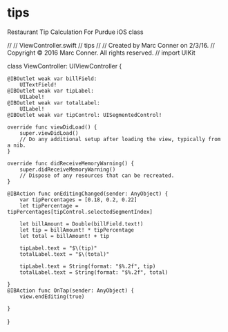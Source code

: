 # tips
Restaurant Tip Calculation 
For Purdue iOS class

//
//  ViewController.swift
//  tips
//
//  Created by Marc Conner on 2/3/16.
//  Copyright © 2016 Marc Conner. All rights reserved.
//
import UIKit

class ViewController: UIViewController {


    @IBOutlet weak var billField:
        UITextField!
    @IBOutlet weak var tipLabel:
        UILabel!
    @IBOutlet weak var totalLabel:
        UILabel!
    @IBOutlet weak var tipControl: UISegmentedControl!
   
    override func viewDidLoad() {
        super.viewDidLoad()
        // Do any additional setup after loading the view, typically from a nib.
    }

    override func didReceiveMemoryWarning() {
        super.didReceiveMemoryWarning()
        // Dispose of any resources that can be recreated.
    }

    @IBAction func onEditingChanged(sender: AnyObject) {
        var tipPercentages = [0.18, 0.2, 0.22]
        let tipPercentage = tipPercentages[tipControl.selectedSegmentIndex]
        
        let billAmount = Double(billField.text!)
        let tip = billAmount! * tipPercentage
        let total = billAmount! + tip
        
        tipLabel.text = "$\(tip)"
        totalLabel.text = "$\(total)"
        
        tipLabel.text = String(format: "$%.2f", tip)
        totalLabel.text = String(format: "$%.2f", total)
        
    }
    @IBAction func OnTap(sender: AnyObject) {
        view.endEditing(true)
        
    }

}
